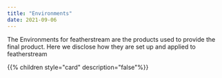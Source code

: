 ```yaml
---
title: "Environments"
date: 2021-09-06
---
```

The Environments for featherstream are the products used to provide the final product. Here we disclose how they are set up and applied to featherstream

{{% children style="card" description="false"%}}
